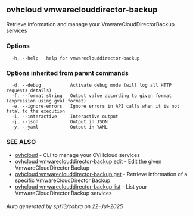 ## ovhcloud vmwareclouddirector-backup

Retrieve information and manage your VmwareCloudDirectorBackup services

### Options

```
  -h, --help   help for vmwareclouddirector-backup
```

### Options inherited from parent commands

```
  -d, --debug           Activate debug mode (will log all HTTP requests details)
  -f, --format string   Output value according to given format (expression using gval format)
  -e, --ignore-errors   Ignore errors in API calls when it is not fatal to the execution
  -i, --interactive     Interactive output
  -j, --json            Output in JSON
  -y, --yaml            Output in YAML
```

### SEE ALSO

* [ovhcloud](ovhcloud.md)	 - CLI to manage your OVHcloud services
* [ovhcloud vmwareclouddirector-backup edit](ovhcloud_vmwareclouddirector-backup_edit.md)	 - Edit the given VmwareCloudDirector Backup
* [ovhcloud vmwareclouddirector-backup get](ovhcloud_vmwareclouddirector-backup_get.md)	 - Retrieve information of a specific VmwareCloudDirector Backup
* [ovhcloud vmwareclouddirector-backup list](ovhcloud_vmwareclouddirector-backup_list.md)	 - List your VmwareCloudDirector Backup services

###### Auto generated by spf13/cobra on 22-Jul-2025
